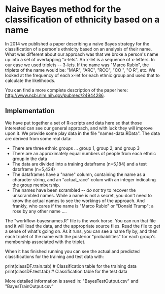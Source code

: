 # Naive Bayes method for the classification of ethnicity based on a name
In 2014 we published a paper describing a naive Bayes strategy for the classification of a person's ethnicity based on an analysis of their name. What was different about our approach was that we broke a person's name up into a set of overlapping "x-lets".  An x-let is a sequence of x-letters. In our case we used triplets -- 3-lets.  If the name was "Marco Rubio", the triplets of the name would be: "MAR", "ARC", "RCO", "CO ", "O R", etc.  We looked at the frequency of each x-let for each ethnic  group and used that to calculate the likelihoods.

You can find a more complete description of the paper here: http://www.ncbi.nlm.nih.gov/pubmed/24944286.

## Implementation
We have put together a set of R-scripts and data here so that those interested can see our general approach, and with luck they will improve upon it.  We provide some play data in the file "names-data.RData". The data are derived from some real data:  

* There are three ethnic groups ... group 1, group 2, and group 3
* There are an approximately equal numbers of people from each ethnic group in the data
* The data are divided into a training dataframe (n=5,184) and a test dataframe (n=5,424)
* The dataframes have a "name" column, containing the name as a character string, and an "actual_race" colum with an integer indicating the group membership.
* The names have been scrambled -- *do not* try to recover the unscrambled names.  While a name is not a secret, you don't need to know the actual names to see the workings of the approach.  And frankly, who cares if the name is "Marco Rubio" or "Donald Trump"; a rose by any other name ....

The "workflow-bayesnames.R" file is the work horse.  You can run that file and it will load the data, and the appropriate source files.  Read the file to get a sense of what's going on. As it runs, you can see a name fly by, and then each triplet of the name with the posterior "probabilities" for each group's membership associated with the triplet.

When it has finished running you can see the actual and predicted classifications for the training and test data with:

print(classDF.train.tab)  # Classification table for the training data
print(classDF.test.tab)  # Classification table for the test data

More detailed information is saved in: "BayesTestOutput.csv" and "BayesTrainOutput.csv"



